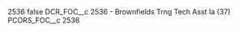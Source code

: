 <?xml version="1.0" encoding="UTF-8"?>
<CustomMetadata xmlns="http://soap.sforce.com/2006/04/metadata" xmlns:xsi="http://www.w3.org/2001/XMLSchema-instance" xmlns:xsd="http://www.w3.org/2001/XMLSchema">
    <label>2536</label>
    <protected>false</protected>
    <values>
        <field>DCR_FOC__c</field>
        <value xsi:type="xsd:string">2536 - Brownfields Trng Tech Asst Ia (37)</value>
    </values>
    <values>
        <field>PCORS_FOC__c</field>
        <value xsi:type="xsd:string">2536</value>
    </values>
</CustomMetadata>
